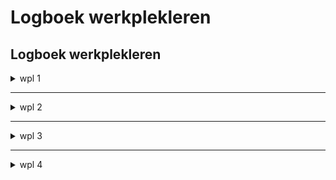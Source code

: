 # Logboek werkplekleren



## Logboek werkplekleren

<details>
<summary>wpl 1</summary>

<table>
  <tr>
    <td>week</td>
    <td>datum</td>
    <td>lesinhoud</td>
  </tr>
  <tr>
    <td>Week 1</td>
    <td>20 september 2023</td>
    <td>	Kennismaking
    Introductie werkplekleren 1
    POP:
        Motiveren
        Waarden</td>
  </tr>
  <tr>
    <td>Week 1</td>
    <td>22 september 2023</td>
    <td>	POP:
    Reflecteren
    X-factor
    Naamgevingen</td>
  </tr>
  <tr>
    <td>Week 2</td>
    <td>27 september 2023</td>
    <td>Talstelsels + Oefeningen</td>
  </tr>
    <tr>
    <td>Week 2</td>
    <td>29 september 2023</td>
    <td>Talstelsels + Oefeningen</td>
  </tr>
  <tr>
    <td colspan="3">POP reflectie opdracht - 29 september 2023 23:59</td>
  </tr>
  <tr>
    <td>Week 3</td>
    <td>04 oktober 2023</td>
    <td>POP:
    Personal branding
    Planning</td>
  </tr>
  <tr>
    <td>Week 3</td>
    <td>06 oktober 2023</td>
    <td>POP:
    Personal branding
    Planning</td>
  </tr>
  <tr>
    <td>Week 4</td>
    <td>11 oktober 2023</td>
    <td>	Test talstelsels</td>
  </tr>
  <tr>
    <td>Week 4</td>
    <td>13 oktober 2023</td>
    <td>Analyse arbeidsmarkt</td>
  </tr>
   <tr>
    <td>Week 5</td>
    <td>18 oktober 2023</td>
    <td>Gastspreker: Niels Aerts - XPOSE</td>
  </tr>
  <tr>
    <td>Week 5</td>
    <td>20 oktober 2023</td>
    <td>Intro GitHub</td>
  </tr>
  <tr>
    <td>Week 6</td>
    <td>	25 oktober 2023</td>
    <td>Gastspreker: vibe group

Uitleg Orienteringstesten:
    Taaltest
    LEMO-test
    KYSS-test

Uitleg portfolio

Feedback gemaakte taken</td>
  </tr>
  <tr>
    <td>Week 6</td>
    <td>27 oktober 2023</td>
    <td>Portfolio op GitHub</td>
  </tr>
  <tr>
    <td colspan="3">Herfstvakantie</td>
  </tr>
   <tr>
    <td>Week 7</td>
    <td>8 nobember 2023</td>
    <td>POP:
    Verantwoordelijkheid & zelfstandigheid
    Communiceren & samenwerken
    X-factor + Online leerpad</td>
  </tr>
  <tr>
    <td>Week 7</td>
    <td>10 nobember 2023</td>
    <td>POP:
    Verantwoordelijkheid & zelfstandigheid
    Communiceren & samenwerken
    X-factor + Online leerpad</td>
  </tr>
  <tr>
    <td>Week 8</td>
    <td>15 november 2023</td>
    <td>Security awereness</td>
  </tr>
  <tr>
    <td>Week 8</td>
    <td>17 november 2023</td>
    <td>Security awereness</td>
  </tr>
  <tr>
    <td>Week 9</td>
    <td>22 november 2023</td>
    <td>Linux gebruiken en standaarden</td>
  </tr>
   <tr>
    <td>Week 9</td>
    <td>24 november 2023</td>
    <td>Opdracht linux distributie</td>
  </tr>
  <tr>
    <td>Week 10</td>
    <td>29 november 2023</td>
    <td>Gastspreker: Nathan Reviers - Carglass</td>
  </tr>
  <tr>
    <td>Week 10</td>
    <td>01 december 2023</td>
    <td>-</td>
  </tr>
  <tr>
    <td>Week 11</td>
    <td>06 december 2023</td>
    <td>Test Linux</td>
  </tr>
  <tr>
    <td>Week 11</td>
    <td>08 december 2023</td>
    <td>Actualiteit</td>
  </tr>
   <tr>
    <td>Week 12</td>
    <td>13 december 2023</td>
    <td>Opdracht netwerken</td>
  </tr>
  <tr>
    <td>Week 12</td>
    <td>15 december 2023</td>
    <td>Opdracht windows / office 365</td>
  </tr>
  <tr>
    <td>Week 13</td>
    <td>20 december 2023</td>
    <td>Uitleg Corda Campus</td>
  </tr>
  <tr>
    <td>Week 13</td>
    <td>22 december 2023</td>
    <td>	Werken aan portfolio</td>
  </tr>
  <tr>
    <td colspan="3">Kerststvakantie</td>
  </tr>
   <tr>
    <td>Week 14</td>
    <td>10 januari 2024</td>
    <td>Content</td>
  </tr>
  <tr>
    <td>Week 14</td>
    <td>12 januari 2024</td>
    <td>Content</td>
  </tr>
</table>

</details>

---

<details>
<summary>wpl 2</summary>

<table>
  <tr>
    <td>week</td>
    <td>datum</td>
    <td>lesinhoud</td>
  </tr>
  <tr>
    <td>Content</td>
    <td>Content</td>
    <td>Content</td>
  </tr>
<tr>
    <td colspan="3">Content spanning all columns</td>
  </tr>
</table>  

</details>

---

<details>
<summary>wpl 3</summary>

<table>
  <tr>
    <td>week</td>
    <td>datum</td>
    <td>lesinhoud</td>
  </tr>
  <tr>
    <td>Content</td>
    <td>Content</td>
    <td>Content</td>
  </tr>
<tr>
    <td colspan="3">Content spanning all columns</td>
  </tr>
</table>

</details>

---

<details>
<summary>wpl 4</summary>

<table>
  <tr>
    <td>week</td>
    <td>datum</td>
    <td>lesinhoud</td>
  </tr>
  <tr>
    <td>Content</td>
    <td>Content</td>
    <td>Content</td>
  </tr>
<tr>
    <td colspan="3">Content spanning all columns</td>
  </tr>
</table>

</details>





